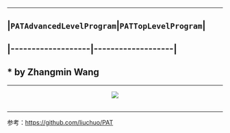 ----------

## |**`PATAdvancedLevelProgram`**|**`PATTopLevelProgram`**|
## |-------------------|-------------------|

## * by Zhangmin Wang

----------

<div align="center">
  <img src="https://www.patest.cn/p/img/slider/robot1.png"><br><br>
</div>

----------

参考：https://github.com/liuchuo/PAT
